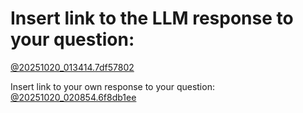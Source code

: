 # Insert link to the LLM response to your question:
[@20251020_013414.7df57802](../../context/design/brainstorming/questioning.md/20251020_013414.7df57802.md)

Insert link to your own response to your question:
[@20251020_020854.6f8db1ee](../../context/design/brainstorming/questioning.md/20251020_020854.6f8db1ee.md)